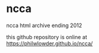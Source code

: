 # ncca
ncca html archive ending 2012
 
 this github repository is online at  
https://philwlowder.github.io/ncca/
